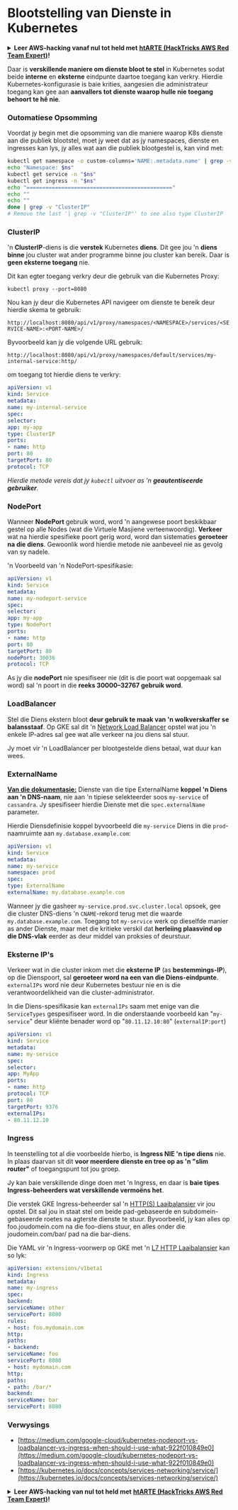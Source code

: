 # Blootstelling van Dienste in Kubernetes

<details>

<summary><strong>Leer AWS-hacking vanaf nul tot held met</strong> <a href="https://training.hacktricks.xyz/courses/arte"><strong>htARTE (HackTricks AWS Red Team Expert)</strong></a><strong>!</strong></summary>

Ander maniere om HackTricks te ondersteun:

* As jy jou **maatskappy geadverteer wil sien in HackTricks** of **HackTricks in PDF wil aflaai**, kyk na die [**SUBSCRIPTION PLANS**](https://github.com/sponsors/carlospolop)!
* Kry die [**amptelike PEASS & HackTricks swag**](https://peass.creator-spring.com)
* Ontdek [**The PEASS Family**](https://opensea.io/collection/the-peass-family), ons versameling eksklusiewe [**NFTs**](https://opensea.io/collection/the-peass-family)
* **Sluit aan by die** 💬 [**Discord-groep**](https://discord.gg/hRep4RUj7f) of die [**telegram-groep**](https://t.me/peass) of **volg** my op **Twitter** 🐦 [**@carlospolopm**](https://twitter.com/carlospolopm)**.**
* **Deel jou hacktruuks deur PR's in te dien by die** [**HackTricks**](https://github.com/carlospolop/hacktricks) en [**HackTricks Cloud**](https://github.com/carlospolop/hacktricks-cloud) github-repos.

</details>

Daar is **verskillende maniere om dienste bloot te stel** in Kubernetes sodat beide **interne** en **eksterne** eindpunte daartoe toegang kan verkry. Hierdie Kubernetes-konfigurasie is baie krities, aangesien die administrateur toegang kan gee aan **aanvallers tot dienste waarop hulle nie toegang behoort te hê nie**.

### Outomatiese Opsomming

Voordat jy begin met die opsomming van die maniere waarop K8s dienste aan die publiek blootstel, moet jy weet dat as jy namespaces, dienste en ingresses kan lys, jy alles wat aan die publiek blootgestel is, kan vind met:
```bash
kubectl get namespace -o custom-columns='NAME:.metadata.name' | grep -v NAME | while IFS='' read -r ns; do
echo "Namespace: $ns"
kubectl get service -n "$ns"
kubectl get ingress -n "$ns"
echo "=============================================="
echo ""
echo ""
done | grep -v "ClusterIP"
# Remove the last '| grep -v "ClusterIP"' to see also type ClusterIP
```
### ClusterIP

'n **ClusterIP**-diens is die **verstek** Kubernetes **diens**. Dit gee jou 'n **diens binne** jou cluster wat ander programme binne jou cluster kan bereik. Daar is **geen eksterne toegang** nie.

Dit kan egter toegang verkry deur die gebruik van die Kubernetes Proxy:
```
kubectl proxy --port=8080
```
Nou kan jy deur die Kubernetes API navigeer om dienste te bereik deur hierdie skema te gebruik:

`http://localhost:8080/api/v1/proxy/namespaces/<NAMESPACE>/services/<SERVICE-NAME>:<PORT-NAME>/`

Byvoorbeeld kan jy die volgende URL gebruik:

`http://localhost:8080/api/v1/proxy/namespaces/default/services/my-internal-service:http/`

om toegang tot hierdie diens te verkry:
```yaml
apiVersion: v1
kind: Service
metadata:
name: my-internal-service
spec:
selector:
app: my-app
type: ClusterIP
ports:
- name: http
port: 80
targetPort: 80
protocol: TCP
```
_Hierdie metode vereis dat jy `kubectl` uitvoer as 'n **geautentiseerde gebruiker**._

### NodePort

Wanneer **NodePort** gebruik word, word 'n aangewese poort beskikbaar gestel op alle Nodes (wat die Virtuele Masjiene verteenwoordig). **Verkeer** wat na hierdie spesifieke poort gerig word, word dan sistematies **geroeteer na die diens**. Gewoonlik word hierdie metode nie aanbeveel nie as gevolg van sy nadele.

'n Voorbeeld van 'n NodePort-spesifikasie:
```yaml
apiVersion: v1
kind: Service
metadata:
name: my-nodeport-service
spec:
selector:
app: my-app
type: NodePort
ports:
- name: http
port: 80
targetPort: 80
nodePort: 30036
protocol: TCP
```
As jy die **nodePort** nie spesifiseer nie (dit is die poort wat oopgemaak sal word) sal 'n poort in die **reeks 30000–32767 gebruik word**.

### LoadBalancer <a href="#0d96" id="0d96"></a>

Stel die Diens ekstern bloot **deur gebruik te maak van 'n wolkverskaffer se balansstaaf**. Op GKE sal dit 'n [Network Load Balancer](https://cloud.google.com/compute/docs/load-balancing/network/) opstel wat jou 'n enkele IP-adres sal gee wat alle verkeer na jou diens sal stuur.

Jy moet vir 'n LoadBalancer per blootgestelde diens betaal, wat duur kan wees.

### ExternalName

**[Van die dokumentasie:](https://kubernetes.io/docs/concepts/services-networking/service/#externalname)**
Dienste van die tipe ExternalName **koppel 'n Diens aan 'n DNS-naam**, nie aan 'n tipiese selekteerder soos `my-service` of `cassandra`. Jy spesifiseer hierdie Dienste met die `spec.externalName` parameter.

Hierdie Diensdefinisie koppel byvoorbeeld die `my-service` Diens in die `prod`-naamruimte aan `my.database.example.com`:
```yaml
apiVersion: v1
kind: Service
metadata:
name: my-service
namespace: prod
spec:
type: ExternalName
externalName: my.database.example.com
```
Wanneer jy die gasheer `my-service.prod.svc.cluster.local` opsoek, gee die cluster DNS-diens 'n `CNAME`-rekord terug met die waarde `my.database.example.com`. Toegang tot `my-service` werk op dieselfde manier as ander Dienste, maar met die kritieke verskil dat **herleiing plaasvind op die DNS-vlak** eerder as deur middel van proksies of deurstuur.

### Eksterne IP's <a href="#external-ips" id="external-ips"></a>

Verkeer wat in die cluster inkom met die **eksterne IP** (as **bestemmings-IP**), op die Dienspoort, sal **geroeteer word na een van die Diens-eindpunte**. `externalIPs` word nie deur Kubernetes bestuur nie en is die verantwoordelikheid van die cluster-administrator.

In die Diens-spesifikasie kan `externalIPs` saam met enige van die `ServiceTypes` gespesifiseer word. In die onderstaande voorbeeld kan "`my-service`" deur kliënte benader word op "`80.11.12.10:80`" (`externalIP:port`)
```yaml
apiVersion: v1
kind: Service
metadata:
name: my-service
spec:
selector:
app: MyApp
ports:
- name: http
protocol: TCP
port: 80
targetPort: 9376
externalIPs:
- 80.11.12.10
```
### Ingress

In teenstelling tot al die voorbeelde hierbo, is **Ingress NIE 'n tipe diens** nie. In plaas daarvan sit dit **voor meerdere dienste en tree op as 'n "slim router"** of toegangspunt tot jou groep.

Jy kan baie verskillende dinge doen met 'n Ingress, en daar is **baie tipes Ingress-beheerders wat verskillende vermoëns het**.

Die verstek GKE Ingress-beheerder sal 'n [HTTP(S) Laaibalansier](https://cloud.google.com/compute/docs/load-balancing/http/) vir jou opstel. Dit sal jou in staat stel om beide pad-gebaseerde en subdomein-gebaseerde roetes na agterste dienste te stuur. Byvoorbeeld, jy kan alles op foo.joudomein.com na die foo-diens stuur, en alles onder die joudomein.com/bar/ pad na die bar-diens.

Die YAML vir 'n Ingress-voorwerp op GKE met 'n [L7 HTTP Laaibalansier](https://cloud.google.com/compute/docs/load-balancing/http/) kan so lyk:
```yaml
apiVersion: extensions/v1beta1
kind: Ingress
metadata:
name: my-ingress
spec:
backend:
serviceName: other
servicePort: 8080
rules:
- host: foo.mydomain.com
http:
paths:
- backend:
serviceName: foo
servicePort: 8080
- host: mydomain.com
http:
paths:
- path: /bar/*
backend:
serviceName: bar
servicePort: 8080
```
### Verwysings

* [https://medium.com/google-cloud/kubernetes-nodeport-vs-loadbalancer-vs-ingress-when-should-i-use-what-922f010849e0](https://medium.com/google-cloud/kubernetes-nodeport-vs-loadbalancer-vs-ingress-when-should-i-use-what-922f010849e0)
* [https://kubernetes.io/docs/concepts/services-networking/service/](https://kubernetes.io/docs/concepts/services-networking/service/)

<details>

<summary><strong>Leer AWS-hacking van nul tot held met</strong> <a href="https://training.hacktricks.xyz/courses/arte"><strong>htARTE (HackTricks AWS Red Team Expert)</strong></a><strong>!</strong></summary>

Ander maniere om HackTricks te ondersteun:

* As jy jou **maatskappy geadverteer wil sien in HackTricks** of **HackTricks in PDF wil aflaai**, kyk na die [**SUBSCRIPTION PLANS**](https://github.com/sponsors/carlospolop)!
* Kry die [**amptelike PEASS & HackTricks swag**](https://peass.creator-spring.com)
* Ontdek [**The PEASS Family**](https://opensea.io/collection/the-peass-family), ons versameling eksklusiewe [**NFTs**](https://opensea.io/collection/the-peass-family)
* **Sluit aan by die** 💬 [**Discord-groep**](https://discord.gg/hRep4RUj7f) of die [**telegram-groep**](https://t.me/peass) of **volg** my op **Twitter** 🐦 [**@carlospolopm**](https://twitter.com/carlospolopm)**.**
* **Deel jou hacking-truuks deur PR's in te dien by die** [**HackTricks**](https://github.com/carlospolop/hacktricks) en [**HackTricks Cloud**](https://github.com/carlospolop/hacktricks-cloud) github-repos.

</details>
